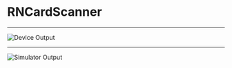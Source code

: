 # RNCardScanner

----

![Device Output](https://github.com/hrupesh/RNCardScanner/blob/main/ios-scanning%20(1).gif)

----

![Simulator Output](https://github.com/hrupesh/RNCardScanner/blob/main/simulator-iOS-credit-card-scanner-output.gif)
